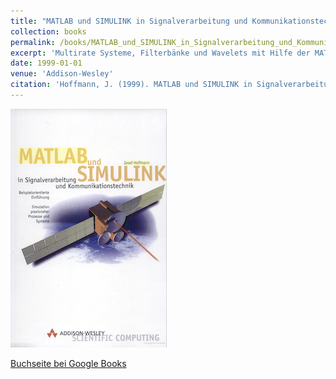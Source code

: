 ```yaml
---
title: "MATLAB und SIMULINK in Signalverarbeitung und Kommunikationstechnik"
collection: books
permalink: /books/MATLAB_und_SIMULINK_in_Signalverarbeitung_und_Kommunikationstechnik
excerpt: 'Multirate Systeme, Filterbänke und Wavelets mit Hilfe der MATLAB/Simulink Software.'
date: 1999-01-01
venue: 'Addison-Wesley'
citation: 'Hoffmann, J. (1999). MATLAB und SIMULINK in Signalverarbeitung und Kommunikationstechnik. Germany: Addison-Wesley.'
---
```


![Book cover](/images/books/1999-01-01-MATLAB_und_SIMULINK_in_Signalverarbeitung_und_Kommunikationstechnik.png)

[Buchseite bei Google Books](https://www.google.com/books/edition/_/NEQOmoALobYC?hl=en)

